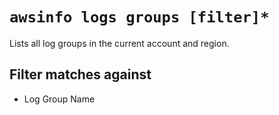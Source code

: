 # `awsinfo logs groups [filter]*`

Lists all log groups in the current account and region.

## Filter matches against

* Log Group Name
